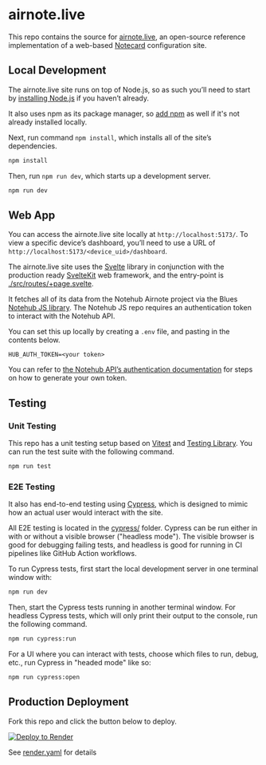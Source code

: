 # airnote.live

This repo contains the source for [airnote.live](https://airnote.live), an
open-source reference implementation of a web-based
[Notecard](https://blues.io/) configuration site.

## Local Development

The airnote.live site runs on top of Node.js, so as such you’ll need to start by [installing Node.js](https://nodejs.org/en/download/) if you haven’t already.

It also uses npm as its package manager, so [add npm](https://docs.npmjs.com/downloading-and-installing-node-js-and-npm) as well if it's not already installed locally.

Next, run command `npm install`, which installs all of the site’s dependencies.

```sh
npm install
```

Then, run `npm run dev`, which starts up a development server.

```sh
npm run dev
```

## Web App

You can access the airnote.live site locally at `http://localhost:5173/`. To view a specific device’s dashboard, you’ll need to use a URL of `http://localhost:5173/<device_uid>/dashboard`.

The airnote.live site uses the [Svelte](https://svelte.dev/) library in conjunction with the production ready [SvelteKit](https://kit.svelte.dev/) web framework, and the entry-point is [./src/routes/+page.svelte](./src/routes/+page.svelte).

It fetches all of its data from the Notehub Airnote project via the Blues [Notehub JS library](https://www.npmjs.com/package/@blues-inc/notehub-js). The Notehub JS repo requires an authentication token to interact with the Notehub API.

You can set this up locally by creating a `.env` file, and pasting in the contents below.

```plaintext
HUB_AUTH_TOKEN=<your token>
```

You can refer to [the Notehub API’s authentication documentation](https://dev.blues.io/reference/notehub-api/api-introduction/#authentication) for steps on how to generate your own token.

## Testing

### Unit Testing

This repo has a unit testing setup based on [Vitest](https://vitest.dev/) and
[Testing Library](https://testing-library.com/docs/svelte-testing-library/intro/). You can run the test suite with the following command.

```sh
npm run test
```

### E2E Testing

It also has end-to-end testing using [Cypress](https://www.cypress.io), which is designed to mimic how an actual user would interact with the site.

All E2E testing is located in the [cypress/](./cypress/) folder. Cypress can be run either in with or without a visible browser ("headless mode"). The visible browser is good for debugging failing tests, and headless is good for running in CI pipelines like GitHub Action workflows.

To run Cypress tests, first start the local development server in one terminal window with:

```sh
npm run dev
```

Then, start the Cypress tests running in another terminal window. For headless Cypress tests, which will only print their output to the console, run the following command.

```sh
npm run cypress:run
```

For a UI where you can interact with tests, choose which files to run, debug, etc., run Cypress in "headed mode" like so:

```sh
npm run cypress:open
```

## Production Deployment

Fork this repo and click the button below to deploy.

[![Deploy to Render](https://render.com/images/deploy-to-render-button.svg)](https://render.com/deploy)

See [render.yaml](render.yaml) for details
